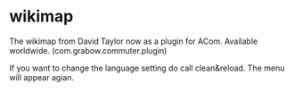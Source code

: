 # wikimap
The wikimap from David Taylor now as a plugin for ACom. Available worldwide. (com.grabow.commuter.plugin)

If you want to change the language setting do call clean&reload. The menu will appear agian.
